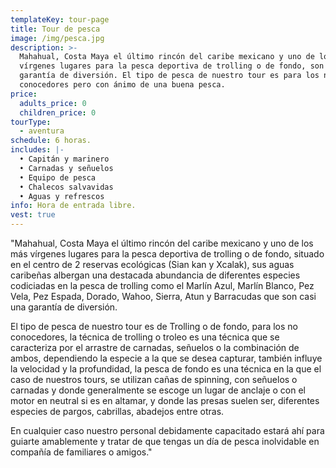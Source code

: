 ```yaml
---
templateKey: tour-page
title: Tour de pesca
image: /img/pesca.jpg
description: >-
  Mahahual, Costa Maya el último rincón del caribe mexicano y uno de los más
  vírgenes lugares para la pesca deportiva de trolling o de fondo, son casi una
  garantía de diversión. El tipo de pesca de nuestro tour es para los no
  conocedores pero con ánimo de una buena pesca.
price:
  adults_price: 0
  children_price: 0
tourType:
  - aventura
schedule: 6 horas.
includes: |-
  • Capitán y marinero
  • Carnadas y señuelos
  • Equipo de pesca
  • Chalecos salvavidas
  • Aguas y refrescos
info: Hora de entrada libre.
vest: true
---
```

"Mahahual, Costa Maya el último rincón del caribe mexicano y uno de los más vírgenes lugares para la pesca deportiva de trolling o de fondo,  situado en el centro de 2 reservas ecológicas (Sian kan y Xcalak), sus aguas caribeñas albergan una destacada abundancia de diferentes especies codiciadas en la pesca de trolling como el Marlín Azul, Marlín Blanco, Pez Vela, Pez Espada, Dorado, Wahoo, Sierra, Atun y Barracudas que son casi una garantía de diversión.

El tipo de pesca de nuestro tour es de Trolling o de fondo, para los no conocedores, la técnica de trolling o troleo es una técnica que se caracteriza por el arrastre de carnadas, señuelos o la combinación de ambos, dependiendo la especie a la que se desea capturar, también influye la velocidad y la profundidad, la pesca de fondo es una técnica en la que el caso de nuestros tours, se utilizan cañas de spinning, con señuelos o carnadas y donde generalmente se escoge un lugar de anclaje o con el motor en neutral si es en altamar, y donde las presas suelen ser, diferentes especies de pargos, cabrillas, abadejos entre otras.

En cualquier caso nuestro personal debidamente capacitado estará ahí para guiarte amablemente y tratar de que tengas un día de pesca inolvidable en compañía de familiares o amigos."